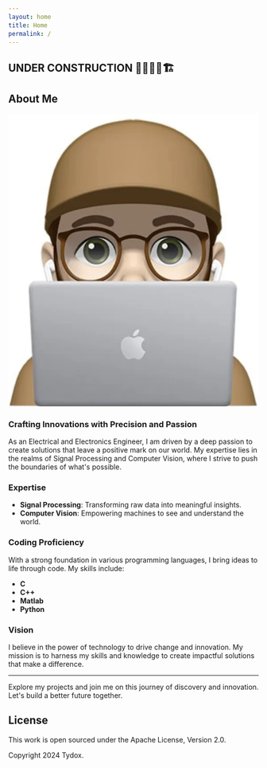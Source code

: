 ```yaml
---
layout: home
title: Home
permalink: /
---
```


## UNDER CONSTRUCTION 🚧👷🏻‍♂️🏗️


## About Me
![](/assets/web-selfie.png)

### Crafting Innovations with Precision and Passion

As an Electrical and Electronics Engineer, I am driven by a deep passion to create solutions that leave a positive mark on our world. My expertise lies in the realms of Signal Processing and Computer Vision, where I strive to push the boundaries of what's possible.

### Expertise

- **Signal Processing**: Transforming raw data into meaningful insights.
- **Computer Vision**: Empowering machines to see and understand the world.

### Coding Proficiency

With a strong foundation in various programming languages, I bring ideas to life through code. My skills include:

- **C**
- **C++**
- **Matlab**
- **Python**

### Vision

I believe in the power of technology to drive change and innovation. My mission is to harness my skills and knowledge to create impactful solutions that make a difference.

---

Explore my projects and join me on this journey of discovery and innovation. Let's build a better future together.









## License

This work is open sourced under the Apache License, Version 2.0.

Copyright 2024 Tydox.
